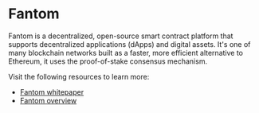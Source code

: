 # Fantom

Fantom is a decentralized, open-source smart contract platform that supports decentralized applications (dApps) and digital assets. It's one of many blockchain networks built as a faster, more efficient alternative to Ethereum, it uses the proof-of-stake consensus mechanism.

Visit the following resources to learn more:

- [Fantom whitepaper](https://arxiv.org/pdf/1810.10360.pdf)
- [Fantom overview](https://docs.fantom.foundation/ )
